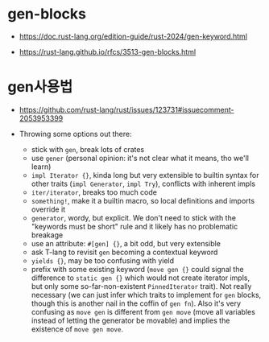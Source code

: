 # gen-blocks
- https://doc.rust-lang.org/edition-guide/rust-2024/gen-keyword.html

- https://rust-lang.github.io/rfcs/3513-gen-blocks.html

# gen사용법
- https://github.com/rust-lang/rust/issues/123731#issuecomment-2053953399

- Throwing some options out there:

  - stick with `gen`, break lots of crates
  - use `gener` (personal opinion: it's not clear what it means, tho we'll learn)
  - `impl Iterator {}`, kinda long but very extensible to builtin syntax for other traits (`impl Generator`, `impl Try`), conflicts with inherent impls
  - `iter/iterator`, breaks too much code
  - `something!`, make it a builtin macro, so local definitions and imports override it
  - `generator`, wordy, but explicit. We don't need to stick with the "keywords must be short" rule and it likely has no problematic breakage
  - use an attribute: `#[gen] {}`, a bit odd, but very extensible
  - ask T-lang to revisit `gen` becoming a contextual keyword
  - `yields {}`, may be too confusing with yield
  - prefix with some existing keyword (`move gen {}` could signal the difference to `static gen {}` which would not create iterator impls, but only some so-far-non-existent `PinnedIterator` trait). Not really necessary (we can just infer which traits to implement for `gen` blocks, though this is another nail in the coffin of `gen fn`). Also it's very confusing as `move gen` is different from `gen move` (move all variables instead of letting the generator be movable) and implies the existence of `move gen move`.
